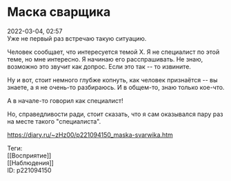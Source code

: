 Маска сварщика
===============

   
 2022-03-04, 02:57   
  Уже не первый раз встречаю такую ситуацию.   
   
 Человек сообщает, что интересуется темой Х. Я не специалист по этой теме, но мне интересно. Я начинаю его расспрашивать. Не знаю, возможно это звучит как допрос. Если это так -- то извините.   
   
 Ну и вот, стоит немного глубже копнуть, как человек признаётся -- вы знаете, а я не очень-то разбираюсь. И в общем-то, знаю только кое-что.   
   
 А в начале-то говорил как специалист!   
   
 Но, справедливости ради, стоит сказать, что я сам оказывался пару раз на месте такого "специалиста".   
    
 <https://diary.ru/~zHz00/p221094150_maska-svarwika.htm>   
   
 Теги:   
 [[Восприятие]]   
 [[Наблюдения]]   
 ID: p221094150